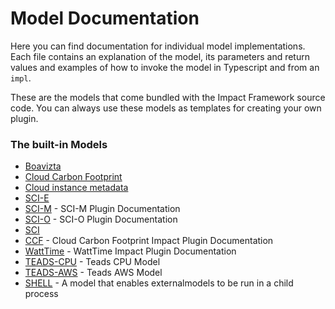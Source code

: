 # Model Documentation

Here you can find documentation for individual model implementations. Each file contains an explanation of the model, its parameters and return values and examples of how to invoke the model in Typescript and from an `impl`.

These are the models that come bundled with the Impact Framework source code. You can always use these models as templates for creating your own plugin.

### The built-in Models

* [Boavizta](./boavizta.md)
* [Cloud Carbon Footprint](./ccf.md)
* [Cloud instance metadata](./cloud-instance-metadata.md)
* [SCI-E](./sci-e.md)
* [SCI-M](./sci-m.md) - SCI-M Plugin Documentation
* [SCI-O](./sci-o.md) - SCI-O Plugin Documentation
* [SCI](./sci.md)
* [CCF](./ccf.md) - Cloud Carbon Footprint Impact Plugin Documentation
* [WattTime](./watttime.md) - WattTime Impact Plugin Documentation
* [TEADS-CPU](./teads-cpu.md) - Teads CPU Model
* [TEADS-AWS](./teads-aws.md) - Teads AWS Model
* [SHELL](./shell.md) - A model that enables externalmodels to be run in a child process

